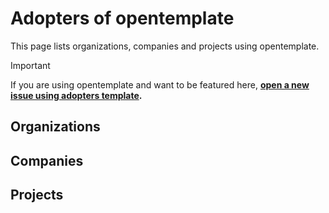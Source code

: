<!--
SPDX-FileCopyrightText: © 2025 open-nudge <https://github.com/open-nudge>
SPDX-FileContributor: szymonmaszke <github@maszke.co>

SPDX-License-Identifier: Apache-2.0
-->

# Adopters of opentemplate

This page lists organizations, companies and projects using opentemplate.

> [!IMPORTANT]
> If you are using opentemplate and want to be featured here,
> __[open a new issue using adopters template](https://github.com/open-nudge/opentemplate/issues/new/choose).__

## Organizations

<!-- Add organizations using opentemplate here -->

## Companies

<!-- Add companies using opentemplate here -->

## Projects

<!-- Add projects using opentemplate here -->
